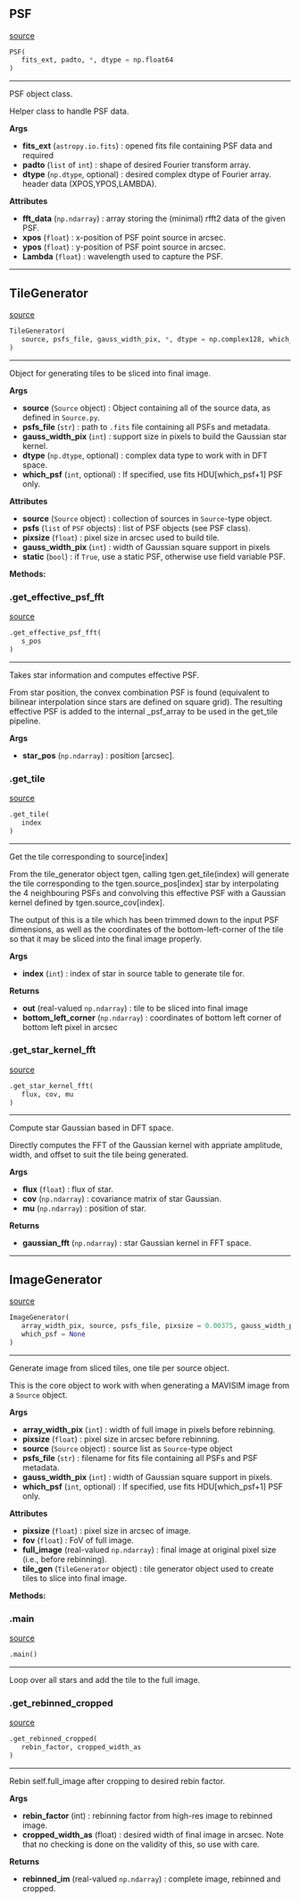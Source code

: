 #


## PSF
[source](https://github.com/smonty93/mavisim/blob/v1.1dev/mavisim/generate_image.py/#L13)
```python 
PSF(
   fits_ext, padto, *, dtype = np.float64
)
```


---
PSF object class.

Helper class to handle PSF data.


**Args**

* **fits_ext** (`astropy.io.fits`) : opened fits file containing PSF data and required
* **padto** (`list` of `int`) : shape of desired Fourier transform array.
* **dtype** (`np.dtype`, optional) : desired complex dtype of Fourier array.
header data (XPOS,YPOS,LAMBDA).


**Attributes**

* **fft_data** (`np.ndarray`) : array storing the (minimal) rfft2 data of the given PSF.
* **xpos** (`float`) : x-position of PSF point source in arcsec.
* **ypos** (`float`) : y-position of PSF point source in arcsec.
* **Lambda** (`float`) : wavelength used to capture the PSF.


----


## TileGenerator
[source](https://github.com/smonty93/mavisim/blob/v1.1dev/mavisim/generate_image.py/#L39)
```python 
TileGenerator(
   source, psfs_file, gauss_width_pix, *, dtype = np.complex128, which_psf = None
)
```


---
Object for generating tiles to be sliced into final image.


**Args**

* **source** (`Source` object) : Object containing all of the source data, as defined in `Source.py`.
* **psfs_file** (`str`) : path to `.fits` file containing all PSFs and metadata.
* **gauss_width_pix** (`int`) : support size in pixels to build the Gaussian star kernel.
* **dtype** (`np.dtype`, optional) : complex data type to work with in DFT space.
* **which_psf** (`int`, optional) : If specified, use fits HDU[which_psf+1] PSF only.


**Attributes**

* **source** (`Source` object) : collection of sources in `Source`-type object.
* **psfs** (`list` of `PSF` objects) : list of PSF objects (see PSF class).
* **pixsize** (`float`) : pixel size in arcsec used to build tile.
* **gauss_width_pix** (`int`) : width of Gaussian square support in pixels
* **static** (`bool`) : if `True`, use a static PSF, otherwise use field variable PSF.



**Methods:**


### .get_effective_psf_fft
[source](https://github.com/smonty93/mavisim/blob/v1.1dev/mavisim/generate_image.py/#L109)
```python
.get_effective_psf_fft(
   s_pos
)
```

---
Takes star information and computes effective PSF.

From star position, the convex combination PSF is found
(equivalent to bilinear interpolation since stars are defined
on square grid). The resulting effective PSF is added to the 
internal _psf_array to be used in the get_tile pipeline.


**Args**

* **star_pos** (`np.ndarray`) : position [arcsec].


### .get_tile
[source](https://github.com/smonty93/mavisim/blob/v1.1dev/mavisim/generate_image.py/#L142)
```python
.get_tile(
   index
)
```

---
Get the tile corresponding to source[index]

From the tile_generator object tgen, calling tgen.get_tile(index) will
generate the tile corresponding to the tgen.source_pos[index] star by 
interpolating the 4 neighbouring PSFs and convolving this effective
PSF with a Gaussian kernel defined by tgen.source_cov[index].

The output of this is a tile which has been trimmed down to the input
PSF dimensions, as well as the coordinates of the bottom-left-corner
of the tile so that it may be sliced into the final image properly.


**Args**

* **index** (`int`) : index of star in source table to generate tile for.


**Returns**

* **out** (real-valued `np.ndarray`) : tile to be sliced into final image
* **bottom_left_corner** (`np.ndarray`) : coordinates of bottom left corner of bottom left pixel in arcsec


### .get_star_kernel_fft
[source](https://github.com/smonty93/mavisim/blob/v1.1dev/mavisim/generate_image.py/#L211)
```python
.get_star_kernel_fft(
   flux, cov, mu
)
```

---
Compute star Gaussian based in DFT space.

Directly computes the FFT of the Gaussian kernel with appriate amplitude, 
width, and offset to suit the tile being generated.



**Args**

* **flux** (`float`) : flux of star.
* **cov** (`np.ndarray`) : covariance matrix of star Gaussian.
* **mu** (`np.ndarray`) : position of star.


**Returns**

* **gaussian_fft** (`np.ndarray`) : star Gaussian kernel in FFT space.


----


## ImageGenerator
[source](https://github.com/smonty93/mavisim/blob/v1.1dev/mavisim/generate_image.py/#L243)
```python 
ImageGenerator(
   array_width_pix, source, psfs_file, pixsize = 0.00375, gauss_width_pix = 34,
   which_psf = None
)
```


---
Generate image from sliced tiles, one tile per source object.

This is the core object to work with when generating a MAVISIM image from
a `Source` object.


**Args**

* **array_width_pix** (`int`) : width of full image in pixels before rebinning.
* **pixsize** (`float`) : pixel size in arcsec before rebinning.
* **source** (`Source` object) : source list as `Source`-type object
* **psfs_file** (`str`) : filename for fits file containing all PSFs and PSF metadata.
* **gauss_width_pix** (`int`) : width of Gaussian square support in pixels.
* **which_psf** (`int`, optional) : If specified, use fits HDU[which_psf+1] PSF only.


**Attributes**

* **pixsize** (`float`) : pixel size in arcsec of image.
* **fov** (`float`) : FoV of full image.
* **full_image** (real-valued `np.ndarray`) : final image at original pixel size (i.e., before rebinning).
* **tile_gen** (`TileGenerator` object) : tile generator object used to create tiles to slice into final image.



**Methods:**


### .main
[source](https://github.com/smonty93/mavisim/blob/v1.1dev/mavisim/generate_image.py/#L276)
```python
.main()
```

---
Loop over all stars and add the tile to the full image.


### .get_rebinned_cropped
[source](https://github.com/smonty93/mavisim/blob/v1.1dev/mavisim/generate_image.py/#L289)
```python
.get_rebinned_cropped(
   rebin_factor, cropped_width_as
)
```

---
Rebin self.full_image after cropping to desired rebin factor.


**Args**

* **rebin_factor** (int) : rebinning factor from high-res image to rebinned image. 
* **cropped_width_as** (float) : desired width of final image in arcsec.
Note that no checking is done on the validity of this, so use with care.

**Returns**

* **rebinned_im** (real-valued `np.ndarray`) : complete image, rebinned and cropped. 

